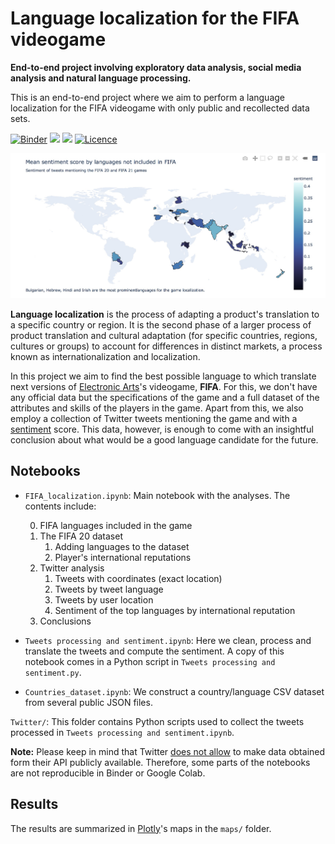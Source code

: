 # Language localization for the FIFA videogame

__End-to-end project involving exploratory data analysis, social media analysis and natural language processing.__  

This is an end-to-end project where we aim to perform a language localization for the FIFA videogame with only public and recollected data sets. 


[![Binder](https://mybinder.org/badge_logo.svg)](https://mybinder.org/v2/gh/hectoramirez/VideoGame-localization/master?filepath=FIFA_localization.ipynb)
![](https://img.shields.io/badge/End--to--end-project-important)
![](https://img.shields.io/badge/-Language%20localization-success)
[![Licence](https://img.shields.io/badge/Licence-MIT-red)](https://opensource.org/licenses/MIT)


![](Images/sample_image.jpg)


__Language localization__ is the process of adapting a product's translation to a specific country or region. It is the second phase of a larger process of product translation and cultural adaptation (for specific countries, regions, cultures or groups) to account for differences in distinct markets, a process known as internationalization and localization. 

In this project we aim to find the best possible language to which translate next versions of [Electronic Arts](https://www.ea.com)'s videogame, __FIFA__. For this, we don't have any official data but the specifications of the game and a full dataset of the attributes and skills of the players in the game. Apart from this, we also employ a collection of Twitter tweets mentioning the game and with a [sentiment](https://en.wikipedia.org/wiki/Sentiment_analysis) score. This data, however, is enough to come with an insightful conclusion about what would be a good language candidate for the future.

## Notebooks

* `FIFA_localization.ipynb`: Main notebook with the analyses. The contents include:

    0. FIFA languages included in the game
    1. The FIFA 20 dataset
        1. Adding languages to the dataset
        2. Player's international reputations
    2. Twitter analysis
        1. Tweets with coordinates (exact location)
        2. Tweets by tweet language
        3. Tweets by user location
        4. Sentiment of the top languages by international reputation
    3. Conclusions


* `Tweets processing and sentiment.ipynb`: Here we clean, process and translate the tweets and compute the sentiment. A copy of this notebook comes in a Python script in `Tweets processing and sentiment.py`.


* `Countries_dataset.ipynb`: We construct a country/language CSV dataset from several public JSON files.

`Twitter/`: This folder contains Python scripts used to collect the tweets processed in `Tweets processing and sentiment.ipynb`.

__Note:__ Please keep in mind that Twitter [does not allow](https://developer.twitter.com/en/developer-terms/more-on-restricted-use-cases) to make data obtained form their API publicly available. Therefore, some parts of the notebooks are not reproducible in Binder or Google Colab.

## Results

The results are summarized in [Plotly](https://plotly.com/python/)'s maps in the `maps/` folder.
